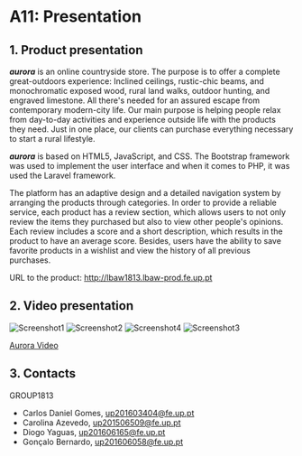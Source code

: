 
# A11: Presentation
 
## 1. Product presentation

***aurora*** is an online countryside store. The purpose is to offer a complete great-outdoors experience: Inclined ceilings, rustic-chic beams, and monochromatic exposed wood, rural land walks, outdoor hunting, and engraved limestone. All there's needed for an assured escape from contemporary modern-city life. Our main purpose is helping people relax from day-to-day activities and experience outside life with the products they need. Just in one place, our clients can purchase everything necessary to start a rural lifestyle.

***aurora*** is based on HTML5, JavaScript, and CSS. The Bootstrap framework was used to implement the user interface and when it comes to PHP, it was used the Laravel framework.

The platform has an adaptive design and a detailed navigation system by arranging the products through categories. In order to provide a reliable service, each product has a review section, which allows users to not only review the items they purchased but also to view other people's opinions. Each review includes a score and a short description, which results in the product to have an average score. Besides, users have the ability to save favorite products in a wishlist and view the history of all previous purchases.

URL to the product: http://lbaw1813.lbaw-prod.fe.up.pt

## 2. Video presentation

![Screenshot1](uploads/321d1fac208bcc9c7b5a571fe0416b9a/Captura_de_ecrã_de_2019-06-11_16-39-17.png)
![Screenshot2](uploads/c7e079b360372d0a82fa2af75c0bac36/Captura_de_ecrã_de_2019-06-11_16-39-19.png)
![Screenshot4](uploads/8e13fd3631c0ff4e4cdaf08070ee30ac/Captura_de_ecrã_de_2019-06-11_16-39-29.png)
![Screenshot3](uploads/9b75fbf86677c97a8e93dd13d75fda89/Captura_de_ecrã_de_2019-06-11_16-39-21.png)

[Aurora Video](https://youtu.be/JO2bXLTQ_s4)

## 3. Contacts

GROUP1813
* Carlos Daniel Gomes, [up201603404@fe.up.pt](mailto:up201603404@fe.up.pt)
* Carolina Azevedo, [up201506509@fe.up.pt](mailto:up201506509@fe.up.pt)
* Diogo Yaguas, [up201606165@fe.up.pt](mailto:up201606165@fe.up.pt)
* Gonçalo Bernardo, [up201606058@fe.up.pt](mailto:up201606058@fe.up.pt)